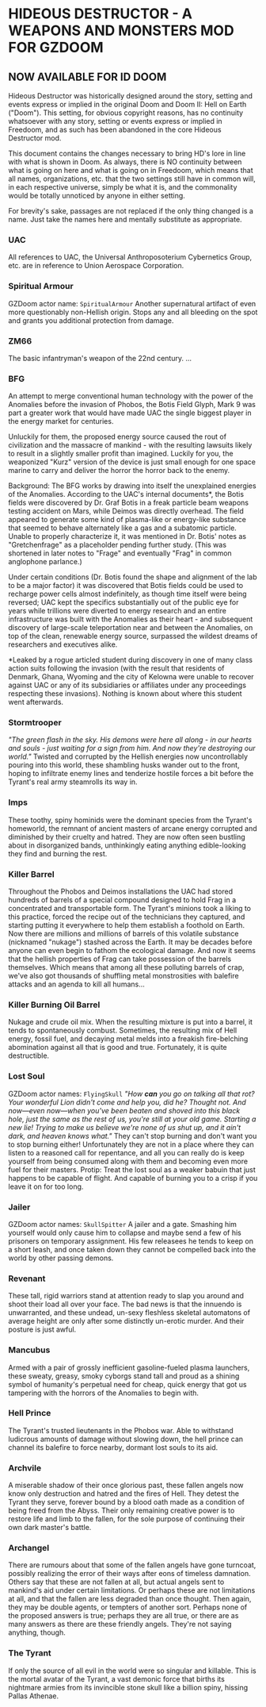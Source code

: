 

# HIDEOUS DESTRUCTOR - A WEAPONS AND MONSTERS MOD FOR GZDOOM
## NOW AVAILABLE FOR ID DOOM


Hideous Destructor was historically designed around the story, setting and events express or implied in the original Doom and Doom II: Hell on Earth ("Doom"). This setting, for obvious copyright reasons, has no continuity whatsoever with any story, setting or events express or implied in Freedoom, and as such has been abandoned in the core Hideous Destructor mod.

This document contains the changes necessary to bring HD's lore in line with what is shown in Doom. As always, there is NO continuity between what is going on here and what is going on in Freedoom, which means that all names, organizations, etc. that the two settings still have in common will, in each respective universe, simply be what it is, and the commonality would be totally unnoticed by anyone in either setting.

For brevity's sake, passages are not replaced if the only thing changed is a name. Just take the names here and mentally substitute as appropriate.


### UAC
All references to UAC, the Universal Anthroposoterium Cybernetics Group, etc. are in reference to Union Aerospace Corporation.


### Spiritual Armour
GZDoom actor name: `SpiritualArmour`
Another supernatural artifact of even more questionably non-Hellish origin. Stops any and all bleeding on the spot and grants you additional protection from damage.


### ZM66
The basic infantryman's weapon of the 22nd century. ...


### BFG
An attempt to merge conventional human technology with the power of the Anomalies before the invasion of Phobos, the Botis Field Glyph, Mark 9 was part a greater work that would have made UAC the single biggest player in the energy market for centuries.

Unluckily for them, the proposed energy source caused the rout of civilization and the massacre of mankind - with the resulting lawsuits likely to result in a slightly smaller profit than imagined. Luckily for you, the weaponized "Kurz" version of the device is just small enough for one space marine to carry and deliver the horror the horror back to the enemy.

Background: The BFG works by drawing into itself the unexplained energies of the Anomalies. According to the UAC's internal documents\*, the Botis fields were discovered by Dr. Graf Botis in a freak particle beam weapons testing accident on Mars, while Deimos was directly overhead. The field appeared to generate some kind of plasma-like or energy-like substance that seemed to behave alternately like a gas and a subatomic particle. Unable to properly characterize it, it was mentioned in Dr. Botis' notes as "Gretchenfrage" as a placeholder pending further study. (This was shortened in later notes to "Frage" and eventually "Frag" in common anglophone parlance.)

Under certain conditions (Dr. Botis found the shape and alignment of the lab to be a major factor) it was discovered that Botis fields could be used to recharge power cells almost indefinitely, as though time itself were being reversed; UAC kept the specifics substantially out of the public eye for years while trillions were diverted to energy research and an entire infrastructure was built with the Anomalies as their heart - and subsequent discovery of large-scale teleportation near and between the Anomalies, on top of the clean, renewable energy source, surpassed the wildest dreams of researchers and executives alike.

\*Leaked by a rogue articled student during discovery in one of many class action suits following the invasion (with the result that residents of Denmark, Ghana, Wyoming and the city of Kelowna were unable to recover against UAC or any of its subsidiaries or affiliates under any proceedings respecting these invasions). Nothing is known about where this student went afterwards.


### Stormtrooper
*"The green flash in the sky. His demons were here all along - in our hearts and souls - just waiting for a sign from him. And now they're destroying our world."* Twisted and corrupted by the Hellish energies now uncontrollably pouring into this world, these shambling husks wander out to the front, hoping to infiltrate enemy lines and tenderize hostile forces a bit before the Tyrant's real army steamrolls its way in.


### Imps
These toothy, spiny hominids were the dominant species from the Tyrant's homeworld, the remnant of ancient masters of arcane energy corrupted and diminished by their cruelty and hatred. They are now often seen bustling about in disorganized bands, unthinkingly eating anything edible-looking they find and burning the rest.


### Killer Barrel
Throughout the Phobos and Deimos installations the UAC had stored hundreds of barrels of a special compound designed to hold Frag in a concentrated and transportable form. The Tyrant's minions took a liking to this practice, forced the recipe out of the technicians they captured, and starting putting it everywhere to help them establish a foothold on Earth. Now there are millions and millions of barrels of this volatile substance (nicknamed "nukage") stashed across the Earth. It may be decades before anyone can even begin to fathom the ecological damage. And now it seems that the hellish properties of Frag can take possession of the barrels themselves. Which means that among all these polluting barrels of crap, we've also got thousands of shuffling metal monstrosities with balefire attacks and an agenda to kill all humans...

### Killer Burning Oil Barrel
Nukage and crude oil mix. When the resulting mixture is put into a barrel, it tends to spontaneously combust. Sometimes, the resulting mix of Hell energy, fossil fuel, and decaying metal melds into a freakish fire-belching abomination against all that is good and true. Fortunately, it is quite destructible.


### Lost Soul
GZDoom actor names: `FlyingSkull`
*"How **can** you go on talking all that rot? Your wonderful Lion didn't come and help you, did he? Thought not. And now—even now—when you've been beaten and shoved into this black hole, just the same as the rest of us, you're still at your old game. Starting a new lie! Trying to make us believe we're none of us shut up, and it ain't dark, and heaven knows what."* They can't stop burning and don't want you to stop burning either! Unfortunately they are not in a place where they can listen to a reasoned call for repentance, and all you can really do is keep yourself from being consumed along with them and becoming even more fuel for their masters.
Protip: Treat the lost soul as a weaker babuin that just happens to be capable of flight. And capable of burning you to a crisp if you leave it on for too long.

### Jailer
GZDoom actor names: `SkullSpitter`
A jailer and a gate. Smashing him yourself would only cause him to collapse and maybe send a few of his prisoners on temporary assignment. His few releasees he tends to keep on a short leash, and once taken down they cannot be compelled back into the world by other passing demons.


### Revenant
These tall, rigid warriors stand at attention ready to slap you around and shoot their load all over your face. The bad news is that the innuendo is unwarranted, and these undead, un-sexy fleshless skeletal automatons of average height are only after some distinctly un-erotic murder. And their posture is just awful.


### Mancubus
Armed with a pair of grossly inefficient gasoline-fueled plasma launchers, these sweaty, greasy, smoky cyborgs stand tall and proud as a shining symbol of humanity's perpetual need for cheap, quick energy that got us tampering with the horrors of the Anomalies to begin with.


### Hell Prince
The Tyrant's trusted lieutenants in the Phobos war. Able to withstand ludicrous amounts of damage without slowing down, the hell prince can channel its balefire to force nearby, dormant lost souls to its aid.


### Archvile
A miserable shadow of their once glorious past, these fallen angels now know only destruction and hatred and the fires of Hell. They detest the Tyrant they serve, forever bound by a blood oath made as a condition of being freed from the Abyss. Their only remaining creative power is to restore life and limb to the fallen, for the sole purpose of continuing their own dark master's battle.

### Archangel
There are rumours about that some of the fallen angels have gone turncoat, possibly realizing the error of their ways after eons of timeless damnation. Others say that these are not fallen at all, but actual angels sent to mankind's aid under certain limitations. Or perhaps these are not limitations at all, and that the fallen are less degraded than once thought. Then again, they may be double agents, or tempters of another sort. Perhaps none of the proposed answers is true; perhaps they are all true, or there are as many answers as there are these friendly angels. They're not saying anything, though.


### The Tyrant
If only the source of all evil in the world were so singular and killable. This is the mortal avatar of the Tyrant, a vast demonic force that births its nightmare armies from its invincible stone skull like a billion spiny, hissing Pallas Athenae.
